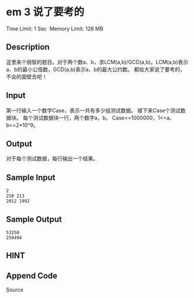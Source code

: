 # em 3  说了要考的
Time Limit: 1 Sec  Memory Limit: 128 MB


## Description
这里来个弱智的题目。对于两个数a、b，求LCM(a,b)/GCD(a,b)。LCM(a,b)表示a、b的最小公倍数，GCD(a,b)表示a、b的最大公约数。
都给大家说了要考的，不会的面壁去吧！


## Input
第一行输入一个数字Case，表示一共有多少组测试数据。
接下来Case个测试数据块。
每个测试数据块一行，两个数字a，b。
Case<=1000000，1<=a、b<=2*10^9。


## Output
对于每个测试数据，每行输出一个结果。


## Sample Input
```
2
250 213
2012 1992

```
## Sample Output
```
53250
250494

```

## HINT


## Append Code
Source